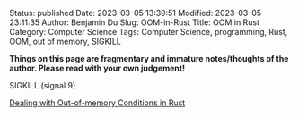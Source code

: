 Status: published
Date: 2023-03-05 13:39:51
Modified: 2023-03-05 23:11:35
Author: Benjamin Du
Slug: OOM-in-Rust
Title: OOM in Rust
Category: Computer Science
Tags: Computer Science, programming, Rust, OOM, out of memory, SIGKILL

**Things on this page are fragmentary and immature notes/thoughts of the author. Please read with your own judgement!**

SIGKILL (signal 9)

[Dealing with Out-of-memory Conditions in Rust](https://www.crowdstrike.com/blog/dealing-with-out-of-memory-conditions-in-rust/)

